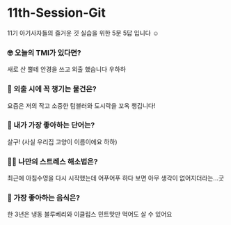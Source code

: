 # 11th-Session-Git
11기 아기사자들의 즐거운 깃 실습을 위한 5문 5답 입니다 ☺️

### 🤓 오늘의 TMI가 있다면?
새로 산 뿔테 안경을 쓰고 외출 했습니다 우하하

### 🎒 외출 시에 꼭 챙기는 물건은?
요즘은 저의 작고 소중한 텀블러와 도시락을 꼬옥 챙깁니다!

### 🤙 내가 가장 좋아하는 단어는?
살구! (사실 우리집 고양이 이름이에요 하하)

### 🧘‍♀️ 나만의 스트레스 해소법은?
최근에 아침수영을 다시 시작했는데 어푸어푸 하다 보면 아무 생각이 없어지더라는...굿

### 🍧 가장 좋아하는 음식은?
한 3년은 냉동 블루베리와 이클립스 민트맛만 먹어도 살 수 있어요